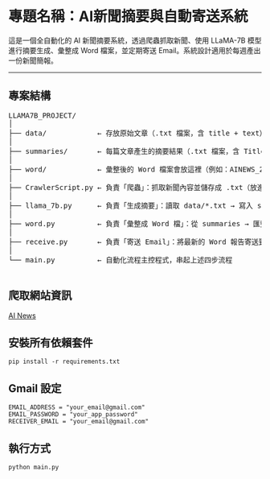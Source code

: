 
# 專題名稱：AI新聞摘要與自動寄送系統
這是一個全自動化的 AI 新聞摘要系統，透過爬蟲抓取新聞、使用 LLaMA-7B 模型進行摘要生成、彙整成 Word 檔案，並定期寄送 Email。系統設計適用於每週產出一份新聞簡報。

---

## 專案結構
<pre>
LLAMA7B_PROJECT/
│
├── data/            ← 存放原始文章（.txt 檔案，含 title + text）
│
├── summaries/       ← 每篇文章產生的摘要結果（.txt 檔案，含 Title + Summary）
│
├── word/            ← 彙整後的 Word 檔案會放這裡（例如：AINEWS_2025-05-19.docx）
│
├── CrawlerScript.py ← 負責「爬蟲」：抓取新聞內容並儲存成 .txt（放進 data 資料夾）
│
├── llama_7b.py      ← 負責「生成摘要」：讀取 data/*.txt → 寫入 summaries/*.txt
│
├── word.py          ← 負責「彙整成 Word 檔」：從 summaries → 匯整到 word/AINEWS_日期.docx
│
├── receive.py       ← 負責「寄送 Email」：將最新的 Word 報告寄送到你的 Gmail
│
└── main.py          ← 自動化流程主控程式，串起上述四步流程

</pre>
## 爬取網站資訊
[AI News](https://www.artificialintelligence-news.com/)


## 安裝所有依賴套件
```
pip install -r requirements.txt
```

## Gmail 設定

```
EMAIL_ADDRESS = "your_email@gmail.com"
EMAIL_PASSWORD = "your_app_password"
RECEIVER_EMAIL = "your_email@gmail.com"
```

## 執行方式
```
python main.py
```
